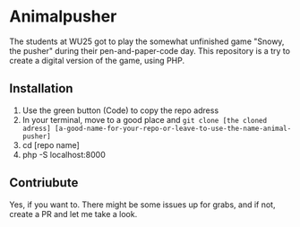 # Animalpusher

The students at WU25 got to play the somewhat unfinished game "Snowy, the pusher" during their pen-and-paper-code day. This repository is a try to create a digital version of the game, using PHP.

## Installation

1. Use the green button (Code) to copy the repo adress
1. In your terminal, move to a good place and `git clone [the cloned adress] [a-good-name-for-your-repo-or-leave-to-use-the-name-animal-pusher]`
1. cd [repo name]
1. php -S localhost:8000

## Contriubute

Yes, if you want to. There might be some issues up for grabs, and if not, create a PR and let me take a look.

